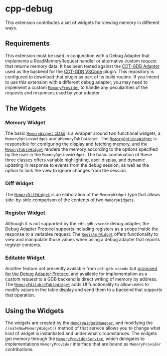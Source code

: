 # cpp-debug

This extension contributes a set of widgets for viewing memory in different ways.

## Requirements

This extension must be used in conjunction with a Debug Adapter that implements a ReadMemoryRequest handler or alternative custom request that returns memory data. It has been tested against the [CDT-GDB Adapter](https://github.com/eclipse-cdt/cdt-gdb-adapter) used as the backend for the
[CDT-GDB VSCode](https://github.com/eclipse-cdt/cdt-gdb-vscode) plugin. This repository is configured to download that plugin as part of its build routine.
If you intend to use this extension with a different debug adapter, you may need to implement a custom
[`MemoryProvider`](./src/browser/memory-provider/memory-provider-service.ts) to handle any peculiarities of the requests and responses used by your adapter.

## The Widgets

### Memory Widget

The basic [`MemoryWidget` class](./src/browser/memory-widget/memory-widget.ts) is a wrapper around two functional widgets, a `MemoryOptionsWidget` and
a`MemoryTableWidget`. The [`MemoryOptionsWidget`](./src/browser/memory-widget/memory-options-widget.tsx) is responsible for configuring the display
and fetching memory, and the [`MemoryTableWidget`](./src/browser/memory-widget/memory-table-widget.tsx) renders the memory according to the options
specified by the user in the `MemoryOptionsWidget`. The basic combination of these three classes offers variable highlighting, ascii display, and
dynamic updating in response to events from the debug session, as well as the option to lock the view to ignore changes from the session.

### Diff Widget

The [`MemoryDiffWidget`](./src/browser/diff-widget/memory-diff-widget-types.ts) is an elaboration of the `MemoryWidget` type that allows side-by-side
comparison of the contents of two `MemoryWidgets`.

### Register Widget

Although it is not supported by the `cdt-gdb-vscode` debug adapter, the Debug Adapter Protocol supports including registers as a scope inside the
response to a variables request. The [`RegisterWidget`](./src/browser/register-widget/register-widget-types.ts) offers functionality to view and
manipulate those values when using a debug adapter that reports register contents.

### Editable Widget

Another feature not presently available from `cdt-gdb-vscode` but
[proposed for the Debug Adapter Protocol](https://github.com/microsoft/debug-adapter-protocol/issues/163) and available for implementation as a custom
request to a GDB backend is direct writing of memory by address. The
[`MemoryEditableTableWidget`](./src/browser/editable-widget/memory-editable-table-widget.tsx) adds UI functionality to allow users to modify values in
the table display and send them to a backend that supports that operation.

## Using the Widgets

The widgets are created by the [`MemoryWidgetManager`](./src/browser/utils/memory-widget-manager.ts), and modifying the `createNewMemoryWidget()`
method of that service allows you to change what kind of widget is instantiated and under what circumstances. The widgets get memory through the
[`MemoryProviderService`](./src/browser/memory-provider/memory-provider-service.ts), which delegates to implementations `MemoryProvider` interface
that are bound as `MemoryProvider` contributions.

